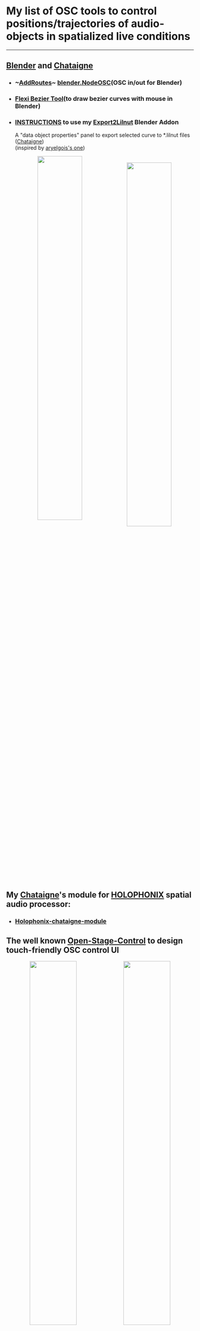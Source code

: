 # My list of OSC tools to control positions/trajectories of audio-objects in spatialized live conditions

---

## [Blender](https://www.blender.org/) and [Chataigne](http://benjamin.kuperberg.fr/chataigne)

- ### ~[AddRoutes](http://www.jpfep.net/pages/addroutes/)~ [blender.NodeOSC](https://github.com/maybites/blender.NodeOSC)(OSC in/out for Blender)

- ### [Flexi Bezier Tool](https://github.com/shspage/blenderbezierutils)(to draw bezier curves with mouse in Blender)

- ### [INSTRUCTIONS](https://github.com/dewiweb/chataigne_spatiale/wiki/Blender-Tutorials) to use my [Export2Lilnut](../master/blender_files/blender_scripts/Export2Lilnut_addon.py) Blender Addon

  A "data object properties" panel to export selected curve to \*.lilnut files ([Chataigne](https://benjamin.kuperberg.fr/chataigne/fr)) \
   (inspired by [aryelgois's one](https://github.com/aryelgois/blender-curve-to-svg))
  <p align="center">
  <img style=" float:left; width:50%" src="https://user-images.githubusercontent.com/3625655/117938092-f36b4000-b306-11eb-8299-176251e8b213.png" width="45%">
  &nbsp;
  <img style=" float:left; width:50%" src="https://user-images.githubusercontent.com/3625655/117030296-c06dee80-acff-11eb-867e-792de90fc4b5.gif" width="45%">
  </p>

## My [Chataigne](https://benjamin.kuperberg.fr/chataigne/fr)'s module for [HOLOPHONIX](http://holophonix.xyz/) spatial audio processor:

- ### [Holophonix-chataigne-module](https://github.com/dewiweb/Holophonix-chataigne-module)

## The well known [Open-Stage-Control](https://openstagecontrol.ammd.net/) to design touch-friendly OSC control UI

<p align="center">
<img style=" float:left; width:50%" src="https://user-images.githubusercontent.com/3625655/117117331-b8f62600-ad8f-11eb-8ab2-588eb42b116a.png" width="35%">
<img style=" float:left; width:50%" src="https://user-images.githubusercontent.com/3625655/117154476-2ae46480-adbc-11eb-9979-6f24310feb0b.png" width="35%">
</p>

## For [HOLOPHONIX](http://holophonix.xyz/) and HOLOPHONIX Native

by [AMADEUSLAB](http://amadeusaudio.fr) with [IRCAM](https://www.ircam.fr/) inside!

<p align="center">
<img src="https://user-images.githubusercontent.com/3625655/117127100-f52f8380-ad9b-11eb-8428-a68ca44ecd5d.gif" width="45%">
</p>

## Use 6DOF 3DCONNEXION SpaceMouse Compact as an OSC controller:

- ### [spacemouse-osc](https://github.com/dewiweb/spacemouse-osc)

&nbsp;
